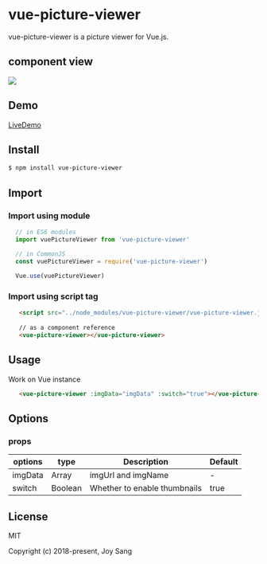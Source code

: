 # vue-picture-viewer

vue-picture-viewer is a picture viewer for Vue.js.

## component view 

![](http://p8ny46w8x.bkt.clouddn.com/demo.png)
## Demo

[LiveDemo](http://p8ny46w8x.bkt.clouddn.com/index.html?2018-09-22)

## Install

```bash
$ npm install vue-picture-viewer
```

## Import

### Import using module

```js
  // in ES6 modules
  import vuePictureViewer from 'vue-picture-viewer'

  // in CommonJS
  const vuePictureViewer = require('vue-picture-viewer')
  
  Vue.use(vuePictureViewer)
```

### Import using script tag

```html
   <script src="../node_modules/vue-picture-viewer/vue-picture-viewer.js"></script>
   
   // as a component reference
   <vue-picture-viewer></vue-picture-viewer>
```


## Usage

Work on Vue instance
```html
   <vue-picture-viewer :imgData="imgData" :switch="true"></vue-picture-viewer>
```
## Options

### props
  | options | type | Description | Default |
  | -----| -----| -----| -----|
  | imgData| Array | imgUrl and imgName| - |
  | switch | Boolean | Whether to enable thumbnails | true |


## License

MIT

Copyright (c) 2018-present, Joy Sang

